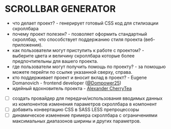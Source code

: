 # SCROLLBAR GENERATOR


- что делает проект? - генерирует готовый CSS код для стилизации скроллбара
- почему проект полезен? - позволяет оформить стандартный скроллбар, что способствует поддержанию стиля проекта (веб-приложения).
- как пользователи могут приступить к работе с проектом? - выберите цвета и величину скроллбара которые более предпочтительны для вашего проекта.
- где пользователи могут получить помощь по проекту? - за помощью можете перейти по ссылке указанной сверху, справа.
- кто поддерживает проект и вносит вклад в проект? - Eugene Domanovich - frontend developer ([@Dompower25](https://github.com/Dompower25))
- идейный вдохновитель проекта - [Alexander CherryTea](https://github.com/Akiyamka)

 - [ ] создать провайдер для передачи/использования вводимых данных из компонентов изменения параметров скроллбара в компонент <Scrollbar/>
 - [ ] добавить конвертацию CSS в SASS LESS препроцессоры
 - [ ] динамическое изменение примера скроллбара с ограничениями максимальных диапазонов ширины и других параметров.